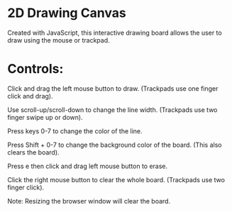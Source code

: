# 2D Drawing Canvas

Created with JavaScript, this interactive drawing board allows the user to draw using the mouse or trackpad.

# Controls:
Click and drag the left mouse button to draw. (Trackpads use one finger click and drag).


Use scroll-up/scroll-down to change the line width. (Trackpads use two finger swipe up or down).


Press keys 0-7 to change the color of the line.


Press Shift + 0-7 to change the background color of the board. (This also clears the board).


Press e then click and drag left mouse button to erase.


Click the right mouse button to clear the whole board. (Trackpads use two finger click).


Note: Resizing the browser window will clear the board.


